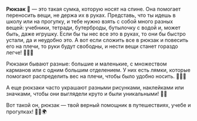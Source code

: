**Рюкзак** 🎒 — это такая сумка, которую носят на спине. Она помогает переносить вещи, не держа их в руках. Представь, что ты идешь в школу или на прогулку, и тебе нужно взять с собой много разных вещей: учебники, тетради, бутерброды, бутылочку с водой и, может быть, даже игрушку. Если бы ты нес все это в руках, то они бы быстро устали, да и неудобно это. А вот если сложить все в рюкзак и повесить его на плечи, то руки будут свободны, и нести вещи станет гораздо легче! 🚶‍♂️💪

Рюкзаки бывают разные: большие и маленькие, с множеством карманов или с одним большим отделением. У них есть лямки, которые помогают распределить вес на плечи, чтобы было удобно носить. 🧑‍🎓🎒

А еще рюкзаки часто украшают разными рисунками, наклейками или значками, чтобы они выглядели круто и были уникальными! 🌟🎨

Вот такой он, рюкзак — твой верный помощник в путешествиях, учебе и прогулках! 🏃‍♂️🌍